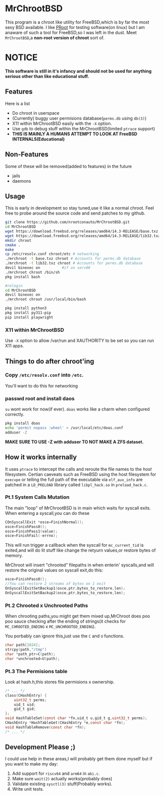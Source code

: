 # MrChrootBSD
  This program is a chroot like utility for FreeBSD,which is by far the most sexy BSD available. I like [PRoot](https://proot-me.github.io/) for testing software(on linux) but I am anaware of such a tool for FreeBSD,so I was left in the dust. Meet `MrChrootBSD`,a **non-root version of chroot** sort of.

# NOTICE

  **This software is still in it's infancy and should not be used for anything serious other than like educational stuff.**

## Features
  Here is a list
- Do chroot in userspace
- (Currently) buggy user permisions database(`perms.db` using `db(3)`)
- X11 within MrChrootBSD easily with the `-X` option.
- Use `gdb` to debug stuff within the MrChrootBSD(limited `ptrace` support)
- **THIS IS MAINLY A HUMANS ATTEMPT TO LOOK AT FreeBSD INTERNALS(Educational)**

## Non-Features
  Some of these will be removed(added to features) in the future
- jails
- daemons

## Usage
This is early in development so stay tuned,use it like a normal chroot. Feel free to probe around the source code and send patches to my github.

```sh
git clone https://github.com/nrootconauto/MrChrootBSD.git
cd MrChrootBSD
wget https://download.freebsd.org/releases/amd64/14.3-RELEASE/base.txz
wget https://download.freebsd.org/releases/amd64/14.3-RELEASE/lib32.txz #Needed for gdb for some reason
mkdir chroot
cmake .
make
cp /etc/resolv.conf chroot/etc # networking
./mrchroot -t base.txz chroot # Accounts for perms.db database
./mrchroot -t lib32.txz chroot # Accounts for perms.db database
devil binexec on          #if on serv00
./mrchroot chroot /bin/sh
pkg install bash

#relogin
cd MrChrootBSD
devil binexec on
./mrchroot chroot /usr/local/bin/bash

pkg install python3
pkg install py311-pip
pip install playwright
``` 

### X11 within MrChrootBSD

  Use `-X` option to allow /var/run and XAUTHORITY to be set so you can run X11 apps.

## Things to do after chroot'ing

### Copy `/etc/resolv.conf` into `/etc`.

  You'll want to do this for networking

### passwd root and install daos
  `su` wont work for now(if ever). `doas` works like a charm when configured correctly.
  ```sh
  pkg install doas
  echo 'permit nopass :wheel' > /usr/local/etc/doas.conf
  adduser -Z
  ```
  **MAKE SURE TO USE -Z with adduser TO NOT MAKE A ZFS dataset.**
## How it works internally

  It uses `ptrace` to intercept the calls and reroute the file names to the *host* filesystem. Certian caeveats such as FreeBSD using the host filesystem for `execvpe` or telling the full path of the executable via `elf_aux_info`  are patched in a `LD_PRELOAD` library called `libpl_hack.so` in `preload_hack.c`.

### Pt.1 System Calls Mutation

  The main "loop" of MrChrootBSD is in main which waits for syscall exits. When entering a syscall,you can do these

```c
COnSyscallExit *osce=FinishNormal();
osce=FinishPass0();
osce=FinishPass1(value);
osce=FinishFail(-errno);
```

  This will run trigger a callback when the syscall for `mc_current_tid` is exited,and will do lit stuff like change the retyurn values,or restore bytes of memory.

  MrChroot will insert "chrooted" filepaths in when enterin' syscalls,and will restore the original values on syscall exit,do this:

```c
osce=FinishPass0();
//You can restore 2 streams of bytes on 1 exit
OnSyscallExitSetBackup1(osce,ptr,bytes_to_restore,len);
OnSyscallExitSetBackup2(osce,ptr,bytes_to_restore,len);
```

### Pt.2 Chrooted x Unchrooted Paths

  When chrooting paths,you might get them mixed up,MrChroot does poo poo sauce checking after the ending of strings(it checks for `MC_CHROOTED_ENDING` x `MC_UNCHROOTED_ENDING`).

  You porbably can ignore this,just use the `C` and `U` functions.

```c
char path[1024];
strcpy(path,"/tmp")
char *path_ptr=C(path);
char *unchrooted=U(path);
```

### Pt.3 The Permisions table

  Look at hash.h,this stores file permisions x ownership.

```c
/* ... */
class(CHashEntry) {
	uint32_t perms;
	uid_t uid;
	gid_t gid;
};
void HashTableSet(const char *fn,uid_t u,gid_t g,uint32_t perms);
CHashEntry *HashTableGet(CHashEntry *e,const char *fn);
void HashTableRemove(const char *fn);
/* ... */
```

## Development Please ;)
I could use help in these areas,I will probably get them done myself but if you want to make my day:

 1. Add support for `riscv64` and `arm64` in `abi.c`.
 2. Make sure `wait(2)` actually works(probably does)
 3. Validate existing `sysctl(3)` stuff(Probably works).
 4. Write unit tests.

